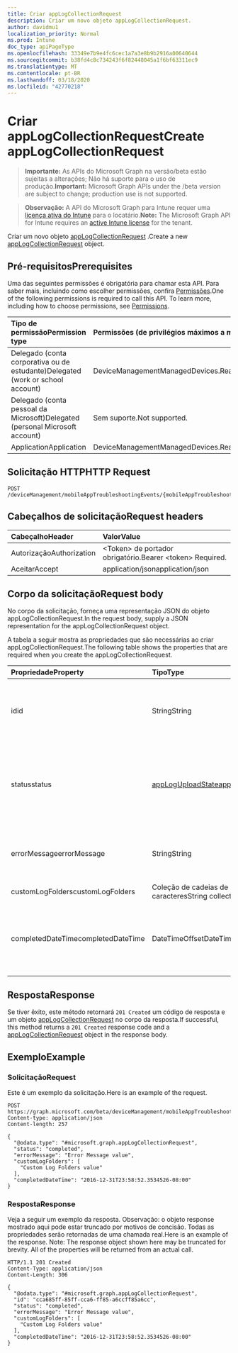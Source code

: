 ```yaml
---
title: Criar appLogCollectionRequest
description: Criar um novo objeto appLogCollectionRequest.
author: davidmu1
localization_priority: Normal
ms.prod: Intune
doc_type: apiPageType
ms.openlocfilehash: 33349e7b9e4fc6cec1a7a3e8b9b2916a00640644
ms.sourcegitcommit: b38fd4c8c734243f6f82448045a1f6bf63311ec9
ms.translationtype: MT
ms.contentlocale: pt-BR
ms.lasthandoff: 03/18/2020
ms.locfileid: "42770218"
---
```

# <a name="create-applogcollectionrequest"></a><span data-ttu-id="12eee-103">Criar appLogCollectionRequest</span><span class="sxs-lookup"><span data-stu-id="12eee-103">Create appLogCollectionRequest</span></span>

> <span data-ttu-id="12eee-104">**Importante:** As APIs do Microsoft Graph na versão/beta estão sujeitas a alterações; Não há suporte para o uso de produção.</span><span class="sxs-lookup"><span data-stu-id="12eee-104">**Important:** Microsoft Graph APIs under the /beta version are subject to change; production use is not supported.</span></span>

> <span data-ttu-id="12eee-105">**Observação:** A API do Microsoft Graph para Intune requer uma [licença ativa do Intune](https://go.microsoft.com/fwlink/?linkid=839381) para o locatário.</span><span class="sxs-lookup"><span data-stu-id="12eee-105">**Note:** The Microsoft Graph API for Intune requires an [active Intune license](https://go.microsoft.com/fwlink/?linkid=839381) for the tenant.</span></span>

<span data-ttu-id="12eee-106">Criar um novo objeto [appLogCollectionRequest](../resources/intune-devices-applogcollectionrequest.md) .</span><span class="sxs-lookup"><span data-stu-id="12eee-106">Create a new [appLogCollectionRequest](../resources/intune-devices-applogcollectionrequest.md) object.</span></span>

## <a name="prerequisites"></a><span data-ttu-id="12eee-107">Pré-requisitos</span><span class="sxs-lookup"><span data-stu-id="12eee-107">Prerequisites</span></span>
<span data-ttu-id="12eee-p101">Uma das seguintes permissões é obrigatória para chamar esta API. Para saber mais, incluindo como escolher permissões, confira [Permissões](/graph/permissions-reference).</span><span class="sxs-lookup"><span data-stu-id="12eee-p101">One of the following permissions is required to call this API. To learn more, including how to choose permissions, see [Permissions](/graph/permissions-reference).</span></span>

|<span data-ttu-id="12eee-110">Tipo de permissão</span><span class="sxs-lookup"><span data-stu-id="12eee-110">Permission type</span></span>|<span data-ttu-id="12eee-111">Permissões (de privilégios máximos a mínimos)</span><span class="sxs-lookup"><span data-stu-id="12eee-111">Permissions (from most to least privileged)</span></span>|
|:---|:---|
|<span data-ttu-id="12eee-112">Delegado (conta corporativa ou de estudante)</span><span class="sxs-lookup"><span data-stu-id="12eee-112">Delegated (work or school account)</span></span>|<span data-ttu-id="12eee-113">DeviceManagementManagedDevices.ReadWrite.All</span><span class="sxs-lookup"><span data-stu-id="12eee-113">DeviceManagementManagedDevices.ReadWrite.All</span></span>|
|<span data-ttu-id="12eee-114">Delegado (conta pessoal da Microsoft)</span><span class="sxs-lookup"><span data-stu-id="12eee-114">Delegated (personal Microsoft account)</span></span>|<span data-ttu-id="12eee-115">Sem suporte.</span><span class="sxs-lookup"><span data-stu-id="12eee-115">Not supported.</span></span>|
|<span data-ttu-id="12eee-116">Application</span><span class="sxs-lookup"><span data-stu-id="12eee-116">Application</span></span>|<span data-ttu-id="12eee-117">DeviceManagementManagedDevices.ReadWrite.All</span><span class="sxs-lookup"><span data-stu-id="12eee-117">DeviceManagementManagedDevices.ReadWrite.All</span></span>|

## <a name="http-request"></a><span data-ttu-id="12eee-118">Solicitação HTTP</span><span class="sxs-lookup"><span data-stu-id="12eee-118">HTTP Request</span></span>
<!-- {
  "blockType": "ignored"
}
-->
``` http
POST /deviceManagement/mobileAppTroubleshootingEvents/{mobileAppTroubleshootingEventId}/appLogCollectionRequests
```

## <a name="request-headers"></a><span data-ttu-id="12eee-119">Cabeçalhos de solicitação</span><span class="sxs-lookup"><span data-stu-id="12eee-119">Request headers</span></span>
|<span data-ttu-id="12eee-120">Cabeçalho</span><span class="sxs-lookup"><span data-stu-id="12eee-120">Header</span></span>|<span data-ttu-id="12eee-121">Valor</span><span class="sxs-lookup"><span data-stu-id="12eee-121">Value</span></span>|
|:---|:---|
|<span data-ttu-id="12eee-122">Autorização</span><span class="sxs-lookup"><span data-stu-id="12eee-122">Authorization</span></span>|<span data-ttu-id="12eee-123">&lt;Token&gt; de portador obrigatório.</span><span class="sxs-lookup"><span data-stu-id="12eee-123">Bearer &lt;token&gt; Required.</span></span>|
|<span data-ttu-id="12eee-124">Aceitar</span><span class="sxs-lookup"><span data-stu-id="12eee-124">Accept</span></span>|<span data-ttu-id="12eee-125">application/json</span><span class="sxs-lookup"><span data-stu-id="12eee-125">application/json</span></span>|

## <a name="request-body"></a><span data-ttu-id="12eee-126">Corpo da solicitação</span><span class="sxs-lookup"><span data-stu-id="12eee-126">Request body</span></span>
<span data-ttu-id="12eee-127">No corpo da solicitação, forneça uma representação JSON do objeto appLogCollectionRequest.</span><span class="sxs-lookup"><span data-stu-id="12eee-127">In the request body, supply a JSON representation for the appLogCollectionRequest object.</span></span>

<span data-ttu-id="12eee-128">A tabela a seguir mostra as propriedades que são necessárias ao criar appLogCollectionRequest.</span><span class="sxs-lookup"><span data-stu-id="12eee-128">The following table shows the properties that are required when you create the appLogCollectionRequest.</span></span>

|<span data-ttu-id="12eee-129">Propriedade</span><span class="sxs-lookup"><span data-stu-id="12eee-129">Property</span></span>|<span data-ttu-id="12eee-130">Tipo</span><span class="sxs-lookup"><span data-stu-id="12eee-130">Type</span></span>|<span data-ttu-id="12eee-131">Descrição</span><span class="sxs-lookup"><span data-stu-id="12eee-131">Description</span></span>|
|:---|:---|:---|
|<span data-ttu-id="12eee-132">id</span><span class="sxs-lookup"><span data-stu-id="12eee-132">id</span></span>|<span data-ttu-id="12eee-133">String</span><span class="sxs-lookup"><span data-stu-id="12eee-133">String</span></span>|<span data-ttu-id="12eee-134">O identificador exclusivo.</span><span class="sxs-lookup"><span data-stu-id="12eee-134">The unique Identifier.</span></span> <span data-ttu-id="12eee-135">É userId_DeviceId_AppId ID.</span><span class="sxs-lookup"><span data-stu-id="12eee-135">This is userId_DeviceId_AppId id.</span></span>|
|<span data-ttu-id="12eee-136">status</span><span class="sxs-lookup"><span data-stu-id="12eee-136">status</span></span>|[<span data-ttu-id="12eee-137">appLogUploadState</span><span class="sxs-lookup"><span data-stu-id="12eee-137">appLogUploadState</span></span>](../resources/intune-devices-apploguploadstate.md)|<span data-ttu-id="12eee-138">Status de carregamento de logs.</span><span class="sxs-lookup"><span data-stu-id="12eee-138">Log upload status.</span></span> <span data-ttu-id="12eee-139">Os valores possíveis são: `pending`, `completed`, `failed`.</span><span class="sxs-lookup"><span data-stu-id="12eee-139">Possible values are: `pending`, `completed`, `failed`.</span></span>|
|<span data-ttu-id="12eee-140">errorMessage</span><span class="sxs-lookup"><span data-stu-id="12eee-140">errorMessage</span></span>|<span data-ttu-id="12eee-141">String</span><span class="sxs-lookup"><span data-stu-id="12eee-141">String</span></span>|<span data-ttu-id="12eee-142">Mensagem de erro se qualquer um durante o processo de carregamento</span><span class="sxs-lookup"><span data-stu-id="12eee-142">Error message if any during the upload process</span></span>|
|<span data-ttu-id="12eee-143">customLogFolders</span><span class="sxs-lookup"><span data-stu-id="12eee-143">customLogFolders</span></span>|<span data-ttu-id="12eee-144">Coleção de cadeias de caracteres</span><span class="sxs-lookup"><span data-stu-id="12eee-144">String collection</span></span>|<span data-ttu-id="12eee-145">Lista de pastas de log.</span><span class="sxs-lookup"><span data-stu-id="12eee-145">List of log folders.</span></span> |
|<span data-ttu-id="12eee-146">completedDateTime</span><span class="sxs-lookup"><span data-stu-id="12eee-146">completedDateTime</span></span>|<span data-ttu-id="12eee-147">DateTimeOffset</span><span class="sxs-lookup"><span data-stu-id="12eee-147">DateTimeOffset</span></span>|<span data-ttu-id="12eee-148">Hora em que a solicitação de log de carregamento alcançou um estado de terminal</span><span class="sxs-lookup"><span data-stu-id="12eee-148">Time at which the upload log request reached a terminal state</span></span>|



## <a name="response"></a><span data-ttu-id="12eee-149">Resposta</span><span class="sxs-lookup"><span data-stu-id="12eee-149">Response</span></span>
<span data-ttu-id="12eee-150">Se tiver êxito, este método retornará `201 Created` um código de resposta e um objeto [appLogCollectionRequest](../resources/intune-devices-applogcollectionrequest.md) no corpo da resposta.</span><span class="sxs-lookup"><span data-stu-id="12eee-150">If successful, this method returns a `201 Created` response code and a [appLogCollectionRequest](../resources/intune-devices-applogcollectionrequest.md) object in the response body.</span></span>

## <a name="example"></a><span data-ttu-id="12eee-151">Exemplo</span><span class="sxs-lookup"><span data-stu-id="12eee-151">Example</span></span>

### <a name="request"></a><span data-ttu-id="12eee-152">Solicitação</span><span class="sxs-lookup"><span data-stu-id="12eee-152">Request</span></span>
<span data-ttu-id="12eee-153">Este é um exemplo da solicitação.</span><span class="sxs-lookup"><span data-stu-id="12eee-153">Here is an example of the request.</span></span>
``` http
POST https://graph.microsoft.com/beta/deviceManagement/mobileAppTroubleshootingEvents/{mobileAppTroubleshootingEventId}/appLogCollectionRequests
Content-type: application/json
Content-length: 257

{
  "@odata.type": "#microsoft.graph.appLogCollectionRequest",
  "status": "completed",
  "errorMessage": "Error Message value",
  "customLogFolders": [
    "Custom Log Folders value"
  ],
  "completedDateTime": "2016-12-31T23:58:52.3534526-08:00"
}
```

### <a name="response"></a><span data-ttu-id="12eee-154">Resposta</span><span class="sxs-lookup"><span data-stu-id="12eee-154">Response</span></span>
<span data-ttu-id="12eee-p104">Veja a seguir um exemplo da resposta. Observação: o objeto response mostrado aqui pode estar truncado por motivos de concisão. Todas as propriedades serão retornadas de uma chamada real.</span><span class="sxs-lookup"><span data-stu-id="12eee-p104">Here is an example of the response. Note: The response object shown here may be truncated for brevity. All of the properties will be returned from an actual call.</span></span>
``` http
HTTP/1.1 201 Created
Content-Type: application/json
Content-Length: 306

{
  "@odata.type": "#microsoft.graph.appLogCollectionRequest",
  "id": "cca685ff-85ff-cca6-ff85-a6ccff85a6cc",
  "status": "completed",
  "errorMessage": "Error Message value",
  "customLogFolders": [
    "Custom Log Folders value"
  ],
  "completedDateTime": "2016-12-31T23:58:52.3534526-08:00"
}
```




